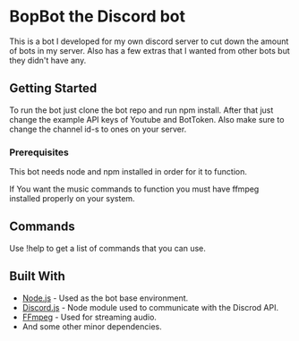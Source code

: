 # BopBot the Discord bot

This is a bot I developed for my own discord server to cut down the amount of bots in my server. 
Also has a few extras that I wanted from other bots but they didn't have any.

## Getting Started

To run the bot just clone the bot repo and run npm install. After that just change the example API keys of Youtube and BotToken.
Also make sure to change the channel id-s to ones on your server.

### Prerequisites

This bot needs node and npm installed in order for it to function.

If You want the music commands to function you must have ffmpeg installed properly on your system.

## Commands

Use !help to get a list of commands that you can use.

## Built With

* [Node.js](https://nodejs.org/en/) - Used as the bot base environment.
* [Discord.js](https://discord.js.org/) - Node module used to communicate with the Discrod API.
* [FFmpeg](https://www.ffmpeg.org/) - Used for streaming audio.
* And some other minor dependencies.

